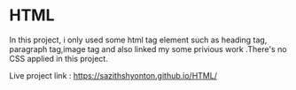 # HTML
In this project, i only used some html tag element such as heading tag, paragraph tag,image tag and also linked my some privious work .There's  no CSS applied in this project.

Live project link : https://sazithshyonton.github.io/HTML/
